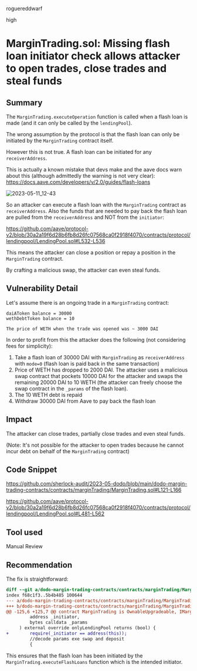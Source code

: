 roguereddwarf

high

# MarginTrading.sol: Missing flash loan initiator check allows attacker to open trades, close trades and steal funds

## Summary
The `MarginTrading.executeOperation` function is called when a flash loan is made (and it can only be called by the `lendingPool`).

The wrong assumption by the protocol is that the flash loan can only be initiated by the `MarginTrading` contract itself.

However this is not true. A flash loan can be initiated for any `receiverAddress`.

This is actually a known mistake that devs make and the aave docs warn about this (although admittedly the warning is not very clear):
https://docs.aave.com/developers/v/2.0/guides/flash-loans

![2023-05-11_12-43](https://github.com/sherlock-audit/2023-05-dodo-roguereddwarf/assets/118631472/1bc59eb4-407b-4b5f-a38b-9c415932caf1)

So an attacker can execute a flash loan with the `MarginTrading` contract as `receiverAddress`. Also the funds that are needed to pay back the flash loan are pulled from the `receiverAddress` and NOT from the `initiator`:

https://github.com/aave/protocol-v2/blob/30a2a19f6d28b6fb8d26fc07568ca0f2918f4070/contracts/protocol/lendingpool/LendingPool.sol#L532-L536

This means the attacker can close a position or repay a position in the `MarginTrading` contract.

By crafting a malicious swap, the attacker can even steal funds.

## Vulnerability Detail
Let's assume there is an ongoing trade in a `MarginTrading` contract:

```text
daiAToken balance = 30000
wethDebtToken balance = 10

The price of WETH when the trade was opened was ~ 3000 DAI
```

In order to profit from this the attacker does the following (not considering fees for simplicity):
1. Take a flash loan of 30000 DAI with `MarginTrading` as `receiverAddress` with `mode=0` (flash loan is paid back in the same transaction)
2. Price of WETH has dropped to 2000 DAI. The attacker uses a malicious swap contract that pockets 10000 DAI for the attacker and swaps the remaining 20000 DAI to 10 WETH (the attacker can freely choose the swap contract in the `_params` of the flash loan).
3. The 10 WETH debt is repaid
4. Withdraw 30000 DAI from Aave to pay back the flash loan



## Impact
The attacker can close trades, partially close trades and even steal funds.

(Note: It's not possible for the attacker to open trades because he cannot incur debt on behalf of the `MarginTrading` contract)

## Code Snippet
https://github.com/sherlock-audit/2023-05-dodo/blob/main/dodo-margin-trading-contracts/contracts/marginTrading/MarginTrading.sol#L121-L166

https://github.com/aave/protocol-v2/blob/30a2a19f6d28b6fb8d26fc07568ca0f2918f4070/contracts/protocol/lendingpool/LendingPool.sol#L481-L562

## Tool used
Manual Review

## Recommendation
The fix is straightforward:

```diff
diff --git a/dodo-margin-trading-contracts/contracts/marginTrading/MarginTrading.sol b/dodo-margin-trading-contracts/contracts/marginTrading/MarginTrading.sol
index f68c1f3..5b4b485 100644
--- a/dodo-margin-trading-contracts/contracts/marginTrading/MarginTrading.sol
+++ b/dodo-margin-trading-contracts/contracts/marginTrading/MarginTrading.sol
@@ -125,6 +125,7 @@ contract MarginTrading is OwnableUpgradeable, IMarginTrading, IFlashLoanReceiver
         address _initiator,
         bytes calldata _params
     ) external override onlyLendingPool returns (bool) {
+        require(_initiator == address(this));
         //decode params exe swap and deposit
         {
```

This ensures that the flash loan has been initiated by the `MarginTrading.executeFlashLoans` function which is the intended initiator.